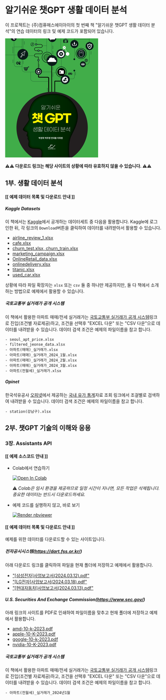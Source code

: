 알기쉬운 챗GPT 생활 데이터 분석
===============================

이 프로젝트는 (주)컴퓨매스에이아이의 첫 번째 책 "알기쉬운 챗GPT 생활 데이터 분석"의 연습 데이터의 링크 및 예제 코드가 포함되어 있습니다.

![알기쉬운 챗GPT 생활 데이터 분석](images/book_cover.png)

**⚠️⚠️ 다운로드 링크는 해당 사이트의 상황에 따라 유효하지 않을 수 있습니다. ⚠️⚠️**

## 1부. 생활 데이터 분석

#### [[ 예제 데이터 목록 및 다운로드 안내 ]]

##### Kaggle Datasets

이 책에서는 [Kaggle](www.kaggle.com)에서 공개하는 데이터세트 중 다음을 활용합니다. Kaggle에 로그인한 뒤, 각 링크의 `Download`버튼을 클릭하여 데이터를 내려받아서 활용할 수 있습니다.

- [airline_review_1.xlsx](https://www.kaggle.com/datasets/juhibhojani/airline-reviews)
- [cafe.xlsx](https://www.kaggle.com/datasets/mahirahmzh/starbucks-customer-retention-malaysia-survey)
- [churn_test.xlsx, churn_train.xlsx](https://www.kaggle.com/datasets/radheshyamkollipara/bank-customer-churn)
- [marketing_campaign.xlsx](https://www.kaggle.com/datasets/rodsaldanha/arketing-campaign)
- [OnlineRetail_data.xlsx](https://www.kaggle.com/datasets/tunguz/online-retail)
- [onlinedelivery.xlsx](https://www.kaggle.com/datasets/benroshan/online-food-delivery-preferencesbangalore-region)
- [titanic.xlsx](https://www.kaggle.com/datasets/brendan45774/test-file)
- [used_car.xlsx](https://www.kaggle.com/datasets/sujay1844/used-car-prices)

상황에 따라 파일 확장자는 `xlsx` 또는 `csv` 둘 중 하나만 제공하지만, 둘 다 책에서 소개하는 방법으로 예제에서 활용할 수 있습니다.

##### 국토교통부 실거래가 공개 시스템

이 책에서 활용한 아파트 매매/전세 실거래가는 [국토교통부 실거래가 공개 시스템](https://rt.molit.go.kr/pt/xls/xls.do?mobileAt=)링크로 진입(조건별 자료제공)하고, 조건을 선택후 "EXCEL 다운" 또는 "CSV 다운"으로 데이터를 내려받을 수 있습니다. 데이터 검색 조건은 예제의 파일이름을 참고 합니다.

```
- seoul_apt_price.xlsx
- filtered_jeonse_data.xlsx
- 아파트(매매)_실거래가.xlsx
- 아파트(매매)_실거래가_2024_1월.xlsx
- 아파트(매매)_실거래가_2024_2월.xlsx
- 아파트(매매)_실거래가_2024_3월.xlsx
- 아파트(전월세)_실거래가.xlsx
```

##### Opinet

한국석유공사 [오피넷](https://www.opinet.co.kr/user/main/mainView.do)에서 제공하는 [국내 유가 통계](https://www.opinet.co.kr/user/opdown/opDownload.do)자료 조회 링크에서 조걸별로 검색하여 내려받을 수 있습니다. 데이터 검색 조건은 예제의 파일이름을 참고 합니다.

```
- station(강남구).xlsx
```

## 2부. 챗GPT 기술의 이해와 응용

### 3장. Assistants API

#### [[ 예제 소스코드 안내 ]]

- Colab에서 연습하기

    <a href="https://colab.research.google.com/github/cmai03/book-EasyChatGPTDataAnalysis/blob/main/assistants_api/" target="_parent"><img src="https://colab.research.google.com/assets/colab-badge.svg" alt="Open In Colab"/></a> 
    
    ⚠️ _Colab은 임시 환경을 제공하므로 일정 시간이 지나면, 모든 작업은 삭제됩니다. 중요한 데이터는 반드시 다운로드하세요._

- 예제 코드를 실행하지 않고, 바로 보기 

    <a href="https://nbviewer.jupyter.org/github/cmai03/book-EasyChatGPTDataAnalysis/blob/main/assistants_api/index.ipynb"><img src="https://raw.githubusercontent.com/jupyter/design/master/logos/Badges/nbviewer_badge.svg" alt="Render nbviewer" /></a>

#### [[ 예제 데이터 목록 및 다운로드 안내 ]]

예제를 위한 데이터를 다운로드할 수 있는 사이트입니다.

##### 전자공시시스템(https://dart.fss.or.kr/)

아래 다운로드 링크를 클릭하여 파일을 현재 폴더에 저장하고 예제에서 활용합니다.

- ["[삼성전자]사업보고서(2024.03.12).pdf"](https://dart.fss.or.kr/pdf/download/pdf.do?rcp_no=20240312000736&dcm_no=9702846)
- ["[LG전자]사업보고서(2024.03.18).pdf"](https://dart.fss.or.kr/pdf/download/pdf.do?rcp_no=20240318000755&dcm_no=9726985)
- ["[현대자동차]사업보고서(2024.03.13).pdf"](https://dart.fss.or.kr/pdf/download/pdf.do?rcp_no=20240313001451&dcm_no=9709913)

##### U.S. Securities And Exchange Commission(https://www.sec.gov/)

아래 링크의 사이트를 PDF로 인쇄하여 파일이름을 맞추고 현재 폴더에 저장하고 예제에서 활용합니다.

- [amd-10-k-2023.pdf](https://www.sec.gov/Archives/edgar/data/2488/000000248824000012/amd-20231230.htm)
- [apple-10-K-2023.pdf](https://www.sec.gov/Archives/edgar/data/320193/000032019323000106/aapl-20230930.htm)
- [google-10-k-2023.pdf](https://www.sec.gov/Archives/edgar/data/1652044/000165204424000022/goog-20231231.htm)
- [nvidia-10-K-2023.pdf](https://www.sec.gov/Archives/edgar/data/1045810/000104581024000029/nvda-20240128.htm)

##### 국토교통부 실거래가 공개 시스템

이 책에서 활용한 아파트 매매/전세 실거래가는 [국토교통부 실거래가 공개 시스템](https://rt.molit.go.kr/pt/xls/xls.do?mobileAt=)링크로 진입(조건별 자료제공)하고, 조건을 선택후 "EXCEL 다운" 또는 "CSV 다운"으로 데이터를 내려받을 수 있습니다. 데이터 검색 조건은 예제의 파일이름을 참고 합니다.

```
- 아파트(전월세)_실거래가_2024년1월
```